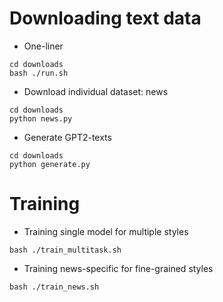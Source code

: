 # Downloading text data

- One-liner

```
cd downloads
bash ./run.sh
```

- Download individual dataset: news

```
cd downloads
python news.py
```

- Generate GPT2-texts

```
cd downloads
python generate.py
```

# Training

- Training single model for multiple styles

```
bash ./train_multitask.sh
```

- Training news-specific for fine-grained styles

```
bash ./train_news.sh
```
